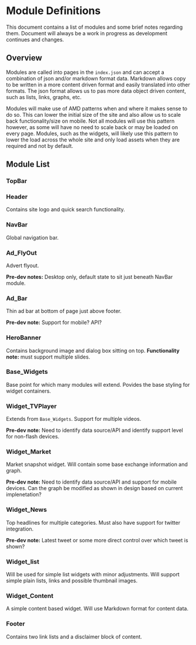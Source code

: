 # Module Definitions

This document contains a list of modules and some brief notes regarding them. Document will always be a work in progress as development continues and changes.

## Overview

Modules are called into pages in the `index.json` and can accept a combination of json and/or markdown format data. Markdown allows copy to be written in a more content driven format and easily translated into other formats. The json format allows us to pas more data object driven content, such as lists, links, graphs, etc.

Modules will make use of AMD patterns when and where it makes sense to do so. This can lower the initial size of the site and also allow us to scale back functionality/size on mobile. Not all modules will use this pattern however, as some will have no need to scale back or may be loaded on every page. Modules, such as the widgets, will likely use this pattern to lower the load across the whole site and only load assets when they are required and not by default.

## Module List

### TopBar


### Header

Contains site logo and quick search functionality.

### NavBar

Global navigation bar.

### Ad_FlyOut

Advert flyout. 

**Pre-dev notes:** Desktop only, default state to sit just beneath NavBar module.

### Ad_Bar

Thin ad bar at bottom of page just above footer.

**Pre-dev note:** Support for mobile? API?

### HeroBanner

Contains background image and dialog box sitting on top. **Functionality note:** must support multiple slides.

### Base_Widgets

Base point for which many modules will extend. Povides the base styling for widget containers.

### Widget_TVPlayer

Extends from `Base_Widgets`. Support for multiple videos. 

**Pre-dev note:** Need to identify data source/API and identify support level for non-flash devices.

### Widget_Market

Market snapshot widget. Will contain some base exchange information and graph.

**Pre-dev note:** Need to identify data source/API and support for mobile devices. Can the graph be modified as shown in design based on current implenetation?

### Widget_News

Top headlines for multiple categories. Must also have support for twitter integration.

**Pre-dev note:** Latest tweet or some more direct control over which tweet is shown?

### Widget_list

Will be used for simple list widgets with minor adjustments. Will support simple plain lists, links and possible thumbnail images.

### Widget_Content

A simple content based widget. Will use Markdown format for content data.

### Footer

Contains two link lists and a disclaimer block of content.